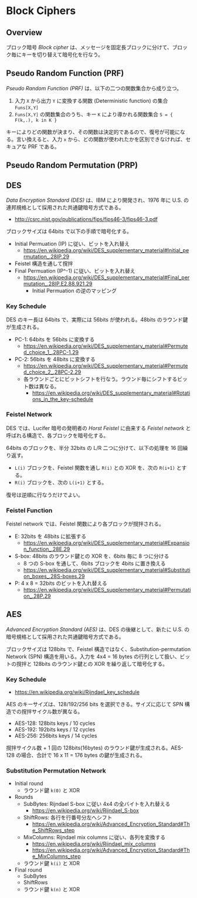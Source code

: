 # Block Ciphers

<script type="text/x-mathjax-config">
  MathJax.Hub.Config({ tex2jax: { inlineMath: [['$','$'], ["\\(","\\)"]] } });
</script>
<script type="text/javascript"
  src="http://cdn.mathjax.org/mathjax/latest/MathJax.js?config=TeX-AMS_HTML">
</script>

## Overview

ブロック暗号 _Block cipher_ は、メッセージを固定長ブロックに分けて、ブロック毎にキーを切り替えて暗号化を行なう。

## Pseudo Random Function (PRF)

_Pseudo Random Function (PRF)_ は、以下の二つの関数集合から成り立つ。

1. 入力 `X` から出力 `Y` に変換する関数 (Deterministic function) の集合 `Funs[X,Y]`
2. `Funs[X,Y]` の関数集合のうち、キー `K` により導かれる関数集合 `S = { F(k,.), k in K }`

キーによりどの関数が決まり、その関数は決定的であるので、復号が可能になる。言い換えると、入力 `x` から、どの関数が使われたかを区別できなければ、セキュアな PRF である。

## Pseudo Random Permutation (PRP)

## DES

_Data Encryption Standard (DES)_ は、IBM により開発され、1976 年に U.S. の連邦規格として採用された共通鍵暗号方式である。

* <http://csrc.nist.gov/publications/fips/fips46-3/fips46-3.pdf>

ブロックサイズは 64bits で以下の手順で暗号化する。

* Initial Permuation (IP) に従い、ビットを入れ替え
    * <https://en.wikipedia.org/wiki/DES_supplementary_material#Initial_permutation_.28IP.29>
* Feistel 構造を通して撹拌
* Final Permuation (IP^-1) に従い、ビットを入れ替え
    * <https://en.wikipedia.org/wiki/DES_supplementary_material#Final_permutation_.28IP.E2.88.921.29>
        * Initial Permuation の逆のマッピング

### Key Schedule

DES のキー長は 64bits で、実際には 56bits が使われる。48bits のラウンド鍵が生成される。

* PC-1: 64bits を 56bits に変換する
    * <https://en.wikipedia.org/wiki/DES_supplementary_material#Permuted_choice_1_.28PC-1.29>
* PC-2: 56bits を 48bits に変換する
    * <https://en.wikipedia.org/wiki/DES_supplementary_material#Permuted_choice_2_.28PC-2.29>
    * 各ラウンドごとにビットシフトを行なう。ラウンド毎にシフトするビット数は異なる。
        * <https://en.wikipedia.org/wiki/DES_supplementary_material#Rotations_in_the_key-schedule>

### Feistel Network

DES では、Lucifer 暗号の発明者の _Horst Feistel_ に由来する _Feistel network_ と呼ばれる構造で、各ブロックを暗号化する。

64bits のブロックを、半分 32bits の L/R 二つに分けて、以下の処理を 16 回繰り返す。

* `L(i)` ブロックを、Feistel 関数を通し `R(i)` との XOR を、次の `R(i+1)` とする。
* `R(i)` ブロックを、次の `L(i+1)` とする。

復号は逆順に行なうだけでよい。

### Feistel Function

Feistel network では、Feistel 関数により各ブロックが撹拌される。

* E: 32bits を 48bits に拡張する
    * <https://en.wikipedia.org/wiki/DES_supplementary_material#Expansion_function_.28E.29>
* S-box: 48bits のラウンド鍵との XOR を、6bits 毎に 8 つに分ける
    * 8 つの S-box を通して、6bits ブロックを 4bits に置き換える
    * <https://en.wikipedia.org/wiki/DES_supplementary_material#Substitution_boxes_.28S-boxes.29>
* P: 4 x 8 = 32bits のビットを入れ替える
    * <https://en.wikipedia.org/wiki/DES_supplementary_material#Permutation_.28P.29>

## AES

_Advanced Encryption Standard (AES)_ は、DES の後継として、新たに U.S. の暗号規格として採用された共通鍵暗号方式である。

ブロックサイズは 128bits で、Feistel 構造ではなく、Substitution-permutation Network (SPN) 構造を用いる。入力を 4x4 = 16 bytes の行列として扱い、ビットの撹拌と 128bits のラウンド鍵との XOR を繰り返して暗号化する。

### Key Schedule

* <https://en.wikipedia.org/wiki/Rijndael_key_schedule>

AES のキーサイズは、128/192/256 bits を選択できる。サイズに応じて SPN 構造での撹拌サイクル数が異なる。

* AES-128: 128bits keys / 10 cycles
* AES-192: 192bits keys / 12 cycles
* AES-256: 256bits keys / 14 cycles

撹拌サイクル数 + 1 回の 128bits(16bytes) のラウンド鍵が生成される。AES-128 の場合、合計で 16 x 11 = 176 bytes の鍵が生成される。

### Substitution Permutation Network

* Initial round
    * ラウンド鍵 `k(0)` と XOR
* Rounds
    * SubBytes: Rijndael S-box に従い 4x4 の全バイトを入れ替える
        * <https://en.wikipedia.org/wiki/Rijndael_S-box>
    * ShiftRows: 各行を行番号分左へシフト
        * <https://en.wikipedia.org/wiki/Advanced_Encryption_Standard#The_ShiftRows_step>
    * MixColumns: Rijndael mix columns に従い、各列を変換する
        * <https://en.wikipedia.org/wiki/Rijndael_mix_columns>
        * <https://en.wikipedia.org/wiki/Advanced_Encryption_Standard#The_MixColumns_step>
    * ラウンド鍵 `k(i)` と XOR
* Final round
    * SubBytes
    * ShiftRows
    * ラウンド鍵 `k(n)` と XOR
